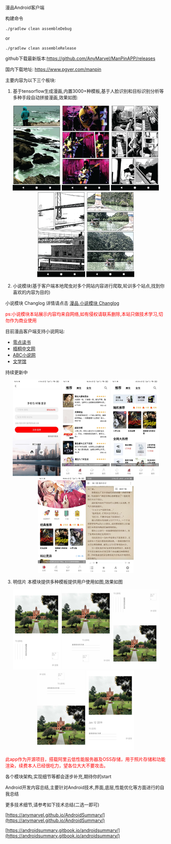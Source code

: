 漫品Android客户端

构建命令

```shell
./gradlew clean assembleDebug
```
or

```shell
./gradlew clean assembleRelease
```
github下载最新版本:https://github.com/AnyMarvel/ManPinAPP/releases

国内下载地址: https://www.pgyer.com/manpin


主要内容为以下三个板块:

1. 基于tensorflow生成漫画,内置3000+种模板,基于人脸识别和目标识别分析等多种手段自动拼接漫画,效果如图:

<div align="center">
<img src="pictures/manhua.png" width="150"/> <img src="pictures/manhua_1.png" width="150"/> <img src="pictures/manhua_2.png" width="150"/> <img src="pictures/manhua_3.png" width="150"/> <img src="pictures/manhua_4.png" width="150"/>
</div>

2. 小说模块(基于客户端本地爬虫对多个网站内容进行爬取,轮训多个站点,找到你喜欢的内容为目的)

小说模块 Changlog 详情请点击 [漫品 小说模块 Changlog](Changlog/xiaoshuochanglog.md)

<font color=red>ps:小说模块本站展示内容均来自网络,如有侵权请联系删除,本站只做技术学习,切勿作为商业使用</font>

目前漫品客户端支持小说网站:

- [零点读书](https://www.lingdiankanshu.co)
- [梧桐中文网](http://www.wzzw.la)
- [ABC小说网](https://www.yb3.cc)
- [文学馆](https://www.xwxguan.com)

持续更新中

<div align="center">
<img src="pictures/xiaoshuo01.jpeg" width="150" height="300"/> <img src="pictures/xiaoshuo02.jpeg" width="150" height="300"/> <img src="pictures/xiaoshuo03.jpeg" width="150" height="300"/> <img src="pictures/xiaoshuo04.jpeg" width="150" height="300"/><img src="pictures/xiaoshuo05.jpeg" width="150" height="300"/>
</div>

3. 明信片 本模块提供多种模板提供用户使用如图,效果如图

<div align="center">
<img src="pictures/pic_template2.jpg" width="150" height="250"/> <img src="pictures/pic_template3.jpg" width="150" height="250"/> <img src="pictures/pic_template5.jpg" width="150" height="250"/> <img src="pictures/pic_template6.jpg" width="150" height="250"/> <img src="pictures/pic_template8.jpg" width="150" height="250"/>
</div>


<font color="red">此app作为开源项目，搭载阿里云低性能服务器及OSS存储，用于照片存储和功能渲染，续费本人已经很吃力，望各位大大不要攻击。</font>

各个模块架构,实现细节等都会逐步补充,期待你的start

Android开发内容总结,主要针对Android技术,界面,底层,性能优化等方面进行的自我总结

更多技术细节,请参考如下技术总结(二选一即可)

[https://anymarvel.github.io/AndroidSummary/](https://anymarvel.github.io/AndroidSummary/)

[https://androidsummary.gitbook.io/androidsummary/](https://androidsummary.gitbook.io/androidsummary/)
